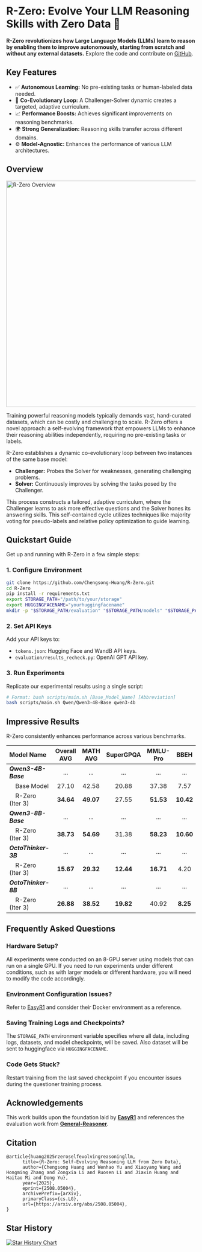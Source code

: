 # R-Zero: Evolve Your LLM Reasoning Skills with Zero Data 🚀

**R-Zero revolutionizes how Large Language Models (LLMs) learn to reason by enabling them to improve autonomously, starting from scratch and without any external datasets.** Explore the code and contribute on [GitHub](https://github.com/Chengsong-Huang/R-Zero).

## Key Features

*   ✅ **Autonomous Learning:** No pre-existing tasks or human-labeled data needed.
*   🔄 **Co-Evolutionary Loop:** A Challenger-Solver dynamic creates a targeted, adaptive curriculum.
*   📈 **Performance Boosts:** Achieves significant improvements on reasoning benchmarks.
*   🌍 **Strong Generalization:** Reasoning skills transfer across different domains.
*   ⚙️ **Model-Agnostic:** Enhances the performance of various LLM architectures.

## Overview

<img src="./figs/abstract.png" alt="R-Zero Overview" width="600">

Training powerful reasoning models typically demands vast, hand-curated datasets, which can be costly and challenging to scale. R-Zero offers a novel approach: a self-evolving framework that empowers LLMs to enhance their reasoning abilities independently, requiring no pre-existing tasks or labels.

R-Zero establishes a dynamic co-evolutionary loop between two instances of the same base model:

*   **Challenger:** Probes the Solver for weaknesses, generating challenging problems.
*   **Solver:** Continuously improves by solving the tasks posed by the Challenger.

This process constructs a tailored, adaptive curriculum, where the Challenger learns to ask more effective questions and the Solver hones its answering skills. This self-contained cycle utilizes techniques like majority voting for pseudo-labels and relative policy optimization to guide learning.

## Quickstart Guide

Get up and running with R-Zero in a few simple steps:

### 1. Configure Environment

```bash
git clone https://github.com/Chengsong-Huang/R-Zero.git
cd R-Zero
pip install -r requirements.txt
export STORAGE_PATH="/path/to/your/storage"
export HUGGINGFACENAME="yourhuggingfacename"
mkdir -p "$STORAGE_PATH/evaluation" "$STORAGE_PATH/models" "$STORAGE_PATH/generated_question" "$STORAGE_PATH/temp_results"
```

### 2. Set API Keys

Add your API keys to:

*   `tokens.json`: Hugging Face and WandB API keys.
*   `evaluation/results_recheck.py`: OpenAI GPT API key.

### 3. Run Experiments

Replicate our experimental results using a single script:

```bash
# Format: bash scripts/main.sh [Base_Model_Name] [Abbreviation]
bash scripts/main.sh Qwen/Qwen3-4B-Base qwen3-4b
```

## Impressive Results

R-Zero consistently enhances performance across various benchmarks.

| Model Name       | Overall AVG | MATH AVG | SuperGPQA | MMLU-Pro | BBEH  |
| :--------------- | :----------: | :------: | :-------: | :------: | :---: |
| ***Qwen3-4B-Base*** |      ...     |   ...    |    ...    |   ...    |  ...  |
|  &emsp;Base Model |    27.10     |  42.58   |   20.88   |  37.38   | 7.57  |
|  &emsp;R-Zero (Iter 3) |    **34.64**     |  **49.07**   |   27.55   |  **51.53**   | **10.42**  |
| ***Qwen3-8B-Base*** |      ...     |   ...    |    ...    |   ...    |  ...  |
| &emsp;R-Zero (Iter 3) |  **38.73**   |  **54.69**   |  31.38   |  **58.23**  | **10.60** |
| ***OctoThinker-3B***|      ...     |   ...    |    ...    |   ...    |  ...  |
| &emsp;R-Zero (Iter 3) |  **15.67**   |  **29.32**   |  **12.44**   |  **16.71**  |  4.20 |
| ***OctoThinker-8B***|      ...     |   ...    |    ...    |   ...    |  ...  |
| &emsp;R-Zero (Iter 3) |   **26.88**   |  **38.52**   |   **19.82**   |  40.92   |  **8.25** |

## Frequently Asked Questions

### Hardware Setup?

All experiments were conducted on an 8-GPU server using models that can run on a single GPU. If you need to run experiments under different conditions, such as with larger models or different hardware, you will need to modify the code accordingly.

### Environment Configuration Issues?

Refer to [EasyR1](https://github.com/hiyouga/EasyR1/tree/main) and consider their Docker environment as a reference.

### Saving Training Logs and Checkpoints?

The `STORAGE_PATH` environment variable specifies where all data, including logs, datasets, and model checkpoints, will be saved. Also dataset will be sent to huggingface via `HUGGINGFACENAME`.

### Code Gets Stuck?

Restart training from the last saved checkpoint if you encounter issues during the questioner training process.

## Acknowledgements

This work builds upon the foundation laid by [**EasyR1**](https://github.com/hiyouga/EasyR1/tree/main) and references the evaluation work from [**General-Reasoner**](https://github.com/TIGER-AI-Lab/General-Reasoner).

## Citation

```
@article{huang2025rzeroselfevolvingreasoningllm,
      title={R-Zero: Self-Evolving Reasoning LLM from Zero Data},
      author={Chengsong Huang and Wenhao Yu and Xiaoyang Wang and Hongming Zhang and Zongxia Li and Ruosen Li and Jiaxin Huang and Haitao Mi and Dong Yu},
      year={2025},
      eprint={2508.05004},
      archivePrefix={arXiv},
      primaryClass={cs.LG},
      url={https://arxiv.org/abs/2508.05004},
}
```

## Star History

[![Star History Chart](https://api.star-history.com/svg?repos=Chengsong-Huang/R-Zero&type=Date)](https://star-history.com/#Chengsong-Huang/R-Zero&Date)